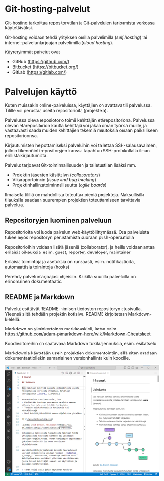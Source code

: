 # Git-hosting-palvelut

Git-hosting tarkoittaa repositorytilan ja Git-palvelujen tarjoamista verkossa käytettäväksi. 

Git-hosting voidaan tehdä yrityksen omilla palvelimilla (_self hosting_) tai internet-palveluntarjoajan palvelimilla (_cloud hosting_). 

Käytetyimmät palvelut ovat
- GitHub (https://github.com/)
- Bitbucket (https://bitbucket.org/)
- GitLab (https://gitlab.com/)

# Palvelujen käyttö

Kuten muissakin online-palveluissa, käyttäjien on avattava tili palvelussa. 
Tilille voi perustaa useita repositorioita (projekteja).

Palvelussa oleva reposiotorio toimii kehittäjän etärepositoriona. Palvelussa olevan etärepositorion kautta kehittäjä voi jakaa oman työnsä  muille, ja vastaavasti saada muiden kehittäjien tekemiä muutoksia omaan paikalliseen repositorioonsa.

Kirjautumisten helpottamiseksi palveluihin voi tallettaa SSH-salausavaimen, jolloin liikennöinti repositoryjen kanssa tapahtuu SSH-protokollalla ilman erillistä kirjautumista.

Palvelut tarjoavat Git-toiminnallisuuden ja talletustilan lisäksi mm.
- Projektin jäsenten käsittelyn (_collaborators_)
- Vikaraportoinnin (_issue and bug tracking_)
- Projektinhallintatoiminnallisuutta (_agile boards_)

Ilmaisella tilillä on mahdollista toteuttaa pieniä projekteja. Maksullisilla tilauksilla saadaan suurempien projektien toteuttamiseen tarvittavia palveluja.

## Repositoryjen luominen palveluun

Repositorioita voi luoda palvelun web-käyttöliittymässä. Osa palveluista tukee myös repositoryn perustamista suoraan push-operaatiolla

Repositorioihin voidaan lisätä jäseniä (collaborator), ja heille voidaan antaa erilaisia oikeuksia, esim. guest, reporter, developer, maintainer

Erilaisia toimintoja ja asetuksia on runsaasti, esim. notifikaatioita, automaattisia toimintoja (hooks)

Perehdy palveluntarjoajasi ohjeisiin. Kaikilla suurilla palveluilla on erinomainen dokumentaatio.

## README ja Markdown

Palvelut esittävät README-nimisen tiedoston repositoryn etusivulla. Yleensä siitä tehdään projektin kotisivu. README kirjoitetaan Markdown-kielellä. 

Markdown on yksinkertainen merkkauskieli, katso esim. https://github.com/adam-p/markdown-here/wiki/Markdown-Cheatsheet

Koodieditoreihin on saatavana Markdown tukilaajennuksia, esim. esikatselu

Markdownia käytetään usein projektien dokumentointiin, sillä siten saadaan dokumentaatiollekin samanlainen versionhallinta kuin koodille.

![](./assets/vscode_md_preview.png)

